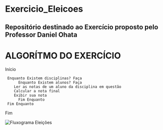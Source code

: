 # Exercicio_Eleicoes
## Repositório destinado ao Exercício proposto pelo Professor Daniel Ohata

# ALGORÍTMO DO EXERCÍCIO

Início

```
 Enquanto Existem disciplinas? Faça
      Enquanto Existem alunos? Faça
	Ler as notas de um aluno da disciplina em questão
	Calcular a nota final
	Exibir sua nota
      Fim Enquanto
 Fim Enquanto    
```

Fim

![Fluxograma Eleições](https://user-images.githubusercontent.com/69513119/169902180-d54d998a-a009-4036-9056-82a45a85b834.png)
